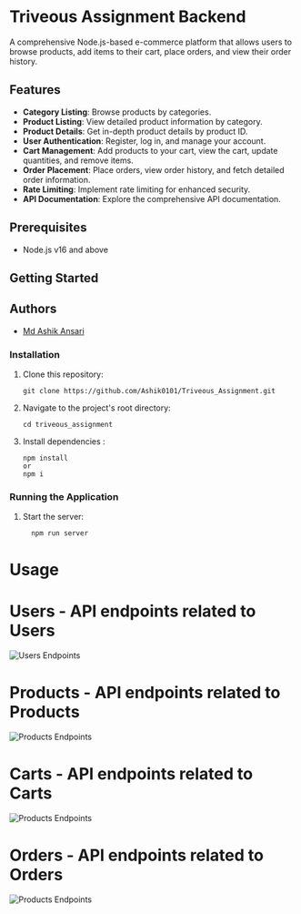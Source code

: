# Triveous Assignment Backend

A comprehensive Node.js-based e-commerce platform that allows users to browse products, add items to their cart, place orders, and view their order history.

## Features

- **Category Listing**: Browse products by categories.
- **Product Listing**: View detailed product information by category.
- **Product Details**: Get in-depth product details by product ID.
- **User Authentication**: Register, log in, and manage your account.
- **Cart Management**: Add products to your cart, view the cart, update quantities, and remove items.
- **Order Placement**: Place orders, view order history, and fetch detailed order information.
- **Rate Limiting**: Implement rate limiting for enhanced security.
- **API Documentation**: Explore the comprehensive API documentation.

## Prerequisites

- Node.js v16 and above

## Getting Started

<!--
For detailed setup instructions, please refer to the [Installation Guide](#installation-guide) in the project documentation. -->

## Authors

- [Md Ashik Ansari](https://github.com/Ashik0101)

### Installation

1. Clone this repository:

   ```shell
   git clone https://github.com/Ashik0101/Triveous_Assignment.git
   ```

2. Navigate to the project's root directory:

   ```shell
   cd triveous_assignment

   ```

3. Install dependencies :

   ```shell
   npm install
   or
   npm i
   ```

### Running the Application

1. Start the server:

   ```shell
     npm run server
   ```

# Usage

# Users - API endpoints related to Users

![Users Endpoints](https://triveous-swagger-documentation-images.s3.amazonaws.com/Users.png)

# Products - API endpoints related to Products

![Products Endpoints](https://triveous-swagger-documentation-images.s3.amazonaws.com/Products.png)

# Carts - API endpoints related to Carts

![Products Endpoints](https://triveous-swagger-documentation-images.s3.amazonaws.com/Cart.png)

# Orders - API endpoints related to Orders

![Products Endpoints](https://triveous-swagger-documentation-images.s3.amazonaws.com/Orders.png)

```

```
